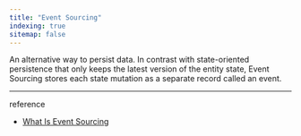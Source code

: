```yaml
---
title: "Event Sourcing"
indexing: true
sitemap: false
---
```


An alternative way to persist data. In contrast with state-oriented persistence that only keeps the latest version of the entity state, Event Sourcing stores each state mutation as a separate record called an event.

---
reference

* [What Is Event Sourcing](https://www.eventstore.com/blog/what-is-event-sourcing)